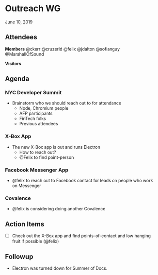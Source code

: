 # Outreach WG
June 10, 2019

## Attendees
**Members**
@ckerr
@cruzerld
@felix
@jdalton
@sofianguy
@MarshallOfSound

**Visitors**

## Agenda

### NYC Developer Summit
* Brainstorm who we should reach out to for attendance
    * Node, Chromium people
    * AFP participants
    * FinTech folks
    * Previous attendees

### X-Box App
 * The new X-Box app is out and runs Electron
     * How to reach out?
     * @Felix to find point-person

### Facebook Messenger App
 * @felix to reach out to Facebook contact for leads on people who work on Messenger

### Covalence
 * @felix is considering doing another Covalence

## Action Items
 - [ ] Check out the X-Box app and find points-of-contact and low hanging fruit if possible (@felix)

## Followup
 * Electron was turned down for Summer of Docs.
